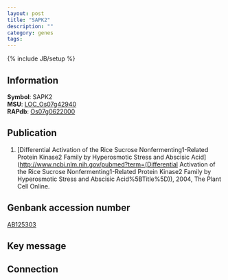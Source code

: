 ```yaml
---
layout: post
title: "SAPK2"
description: ""
category: genes
tags: 
---
```

{% include JB/setup %}

## Information
__Symbol__: SAPK2  
__MSU__: [LOC_Os07g42940](http://rice.plantbiology.msu.edu/cgi-bin/ORF_infopage.cgi?orf=LOC_Os07g42940)  
__RAPdb__: [Os07g0622000](http://rapdb.dna.affrc.go.jp/viewer/gbrowse_details/irgsp1?name=Os07g0622000)  

## Publication
1. [Differential Activation of the Rice Sucrose Nonfermenting1-Related Protein Kinase2 Family by Hyperosmotic Stress and Abscisic Acid](http://www.ncbi.nlm.nih.gov/pubmed?term=(Differential Activation of the Rice Sucrose Nonfermenting1-Related Protein Kinase2 Family by Hyperosmotic Stress and Abscisic Acid%5BTitle%5D)), 2004, The Plant Cell Online.

## Genbank accession number
[AB125303](http://www.ncbi.nlm.nih.gov/nuccore/AB125303)

## Key message

## Connection


